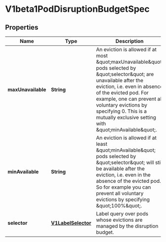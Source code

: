 
# V1beta1PodDisruptionBudgetSpec

## Properties
Name | Type | Description | Notes
------------ | ------------- | ------------- | -------------
**maxUnavailable** | **String** | An eviction is allowed if at most \&quot;maxUnavailable\&quot; pods selected by \&quot;selector\&quot; are unavailable after the eviction, i.e. even in absence of the evicted pod. For example, one can prevent all voluntary evictions by specifying 0. This is a mutually exclusive setting with \&quot;minAvailable\&quot;. |  [optional]
**minAvailable** | **String** | An eviction is allowed if at least \&quot;minAvailable\&quot; pods selected by \&quot;selector\&quot; will still be available after the eviction, i.e. even in the absence of the evicted pod.  So for example you can prevent all voluntary evictions by specifying \&quot;100%\&quot;. |  [optional]
**selector** | [**V1LabelSelector**](V1LabelSelector.md) | Label query over pods whose evictions are managed by the disruption budget. |  [optional]



